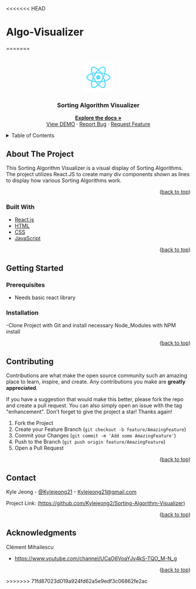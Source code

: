 <<<<<<< HEAD
# Algo-Visualizer
=======
<div id="top"></div>
<!-- PROJECT LOGO -->
<br />
<div align="center">
  <a href="https://github.com/Kylejeong2/Sorting-Algorithm-Visualizer">
    <img src="https://raw.githubusercontent.com/github/explore/80688e429a7d4ef2fca1e82350fe8e3517d3494d/topics/react/react.png" alt="Logo" width="80" height="80">
  </a>

  <h3 align="center">Sorting Algorithm Visualizer</h3>
  <p align="center">
    <a href="https://github.com/Kylejeong2/Sorting-Algorithm-Visualizer"><strong>Explore the docs »</strong></a>
    <br />
    <a href="https://kylejeong2.github.io/Sorting-Algorithm-Visualizer/">View DEMO</a>
    ·
    <a href="https://github.com/Kylejeong2/Sorting-Algorithm-Visualizer/issues">Report Bug</a>
    ·
    <a href="https://github.com/Kylejeong2/Sorting-Algorithm-Visualizer/issues">Request Feature</a>
  </p>
</div>

<!-- TABLE OF CONTENTS -->
<details>
  <summary>Table of Contents</summary>
  <ol>
    <li>
      <a href="#about-the-project">About The Project</a>
      <ul>
        <li><a href="#built-with">Built With</a></li>
      </ul>
    </li>
    <li>
      <a href="#getting-started">Getting Started</a>
      <ul>
        <li><a href="#prerequisites">Prerequisites</a></li>
        <li><a href="#installation">Installation</a></li>
      </ul>
    </li>
    <li><a href="#contributing">Contributing</a></li>
    <li><a href="#contact">Contact</a></li>
    <li><a href="#acknowledgments">Acknowledgments</a></li>
  </ol>
</details>

<!-- ABOUT THE PROJECT -->
## About The Project

This Sorting Algorithm Visualizer is a visual display of Sorting Algorithms. The project utilizes React.JS to create many div components shown as lines to display how various Sorting Algorithms work. 

<p align="right">(<a href="#top">back to top</a>)</p>

### Built With

* [React.js](https://reactjs.org/)
* [HTML](https://developer.mozilla.org/en-US/docs/Learn/Getting_started_with_the_web/HTML_basics)
* [CSS](https://developer.mozilla.org/en-US/docs/Web/CSS)
* [JavaScript](https://www.javascript.com/)

<p align="right">(<a href="#top">back to top</a>)</p>

<!-- GETTING STARTED -->
## Getting Started

### Prerequisites

- Needs basic react library 

### Installation

-Clone Project with Git and install necessary Node_Modules with NPM install

<p align="right">(<a href="#top">back to top</a>)</p>

<!-- CONTRIBUTING -->
## Contributing

Contributions are what make the open source community such an amazing place to learn, inspire, and create. Any contributions you make are **greatly appreciated**.

If you have a suggestion that would make this better, please fork the repo and create a pull request. You can also simply open an issue with the tag "enhancement".
Don't forget to give the project a star! Thanks again!

1. Fork the Project
2. Create your Feature Branch (`git checkout -b feature/AmazingFeature`)
3. Commit your Changes (`git commit -m 'Add some AmazingFeature'`)
4. Push to the Branch (`git push origin feature/AmazingFeature`)
5. Open a Pull Request

<p align="right">(<a href="#top">back to top</a>)</p>

<!-- CONTACT -->
## Contact

Kyle Jeong - [@Kylejeong21](https://twitter.com/kylejeong21) - Kylejeong21@gmail.com

Project Link: [(https://github.com/Kylejeong2/Sorting-Algorithm-Visualizer)](https://github.com/Kylejeong2/Sorting-Algorithm-Visualizer)

<p align="right">(<a href="#top">back to top</a>)</p>


<!-- ACKNOWLEDGMENTS -->
## Acknowledgments

Clément Mihailescu
- https://www.youtube.com/channel/UCaO6VoaYJv4kS-TQO_M-N_g

<p align="right">(<a href="#top">back to top</a>)</p>
>>>>>>> 71fd87023d019a924fd62a5e9edf3c06862fe2ac
